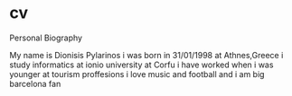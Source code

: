 # cv
Personal Biography

My name is Dionisis Pylarinos
i was born in 31/01/1998 at Athnes,Greece
i study informatics at ionio university at Corfu 
i have worked when i was younger at tourism proffesions
i love music and football 
and i am big barcelona  fan
